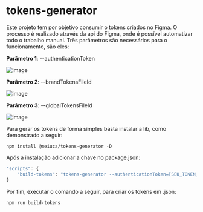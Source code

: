 # tokens-generator
Este projeto tem por objetivo consumir o tokens criados no Figma. O processo é realizado através da api do Figma, onde é possível automatizar todo o trabalho manual. Três parâmetros são necessários para o funcionamento, são eles:

**Parâmetro 1**: --authenticationToken

![image](https://user-images.githubusercontent.com/32777538/157046217-fc57181a-6027-477b-b2ae-46241d53c11a.png)

**Parâmetro 2**: --brandTokensFileId

![image](https://user-images.githubusercontent.com/32777538/157044489-ffcd26be-63c4-40bb-84e5-43e80f8fc464.png)

**Parâmetro 3**: --globalTokensFileId

![image](https://user-images.githubusercontent.com/32777538/157044650-5a40ca62-f4c7-423a-b57c-0ec32326e117.png)

Para gerar os tokens de forma simples basta instalar a lib, como demonstrado a seguir:

```
npm install @meiuca/tokens-generator -D
```

Após a instalação adicionar a chave no package.json:

```javascript
"scripts": {
    "build-tokens": "tokens-generator --authenticationToken=[SEU_TOKEN_DE_AUTENTICACAO] --brandTokensFileId=[BRAND_TOKEN_ID] --globalTokensFileId=[GLOBAL_TOKEN_ID]"
}
```

Por fim, executar o comando a seguir, para criar os tokens em .json: 

```
npm run build-tokens
```
